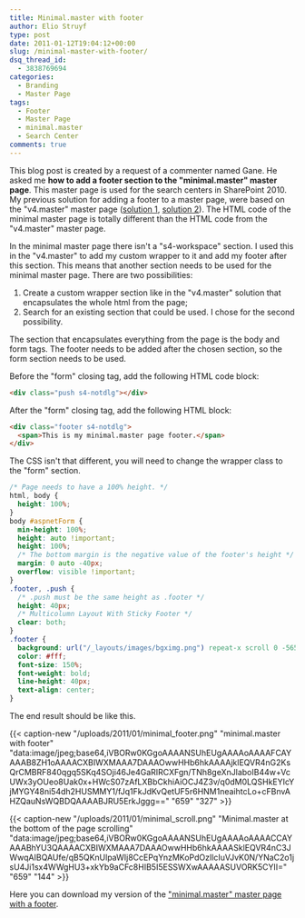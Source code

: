 ```yaml
---
title: Minimal.master with footer
author: Elio Struyf
type: post
date: 2011-01-12T19:04:12+00:00
slug: /minimal-master-with-footer/
dsq_thread_id:
  - 3838769694
categories:
  - Branding
  - Master Page
tags:
  - Footer
  - Master Page
  - minimal.master
  - Search Center
comments: true
---
```


This blog post is created by a request of a commenter named Gane. He asked me **how to add  a footer section to the "minimal.master" master page**. This master page is used for the search centers in SharePoint 2010.
My previous solution for adding a footer to a master page, were based on the "v4.master" master page ([solution 1](https://www.eliostruyf.com/v4-master-with-sticky-footer-and-docked-ribbon/), [solution 2](https://www.eliostruyf.com/v4-master-sticky-footer-with-undocked-ribbon/)). The HTML code of the minimal master page is totally different than the HTML code from the "v4.master" master page.

In the minimal master page there isn't a "s4-workspace" section. I used this in the "v4.master" to add my custom wrapper to it and add my footer after this section. This means that another section needs to be used for the minimal master page. There are two possibilities:

1.  Create a custom wrapper section like in the "v4.master" solution that encapsulates the whole html from the page;
2.  Search for an existing section that could be used.
I chose for the second possibility. 

The section that encapsulates everything from the page is the body and form tags. The footer needs to be added after the chosen section, so the form section needs to be used.

Before the "form" closing tag, add the following HTML code block:

```html
<div class="push s4-notdlg"></div>
```

After the "form" closing tag, add the following HTML block:

```html
<div class="footer s4-notdlg">
  <span>This is my minimal.master page footer.</span>
</div>
```

The CSS isn't that different, you will need to change the wrapper class to the "form" section.

```css
/* Page needs to have a 100% height. */
html, body { 
  height: 100%;
}
body #aspnetForm { 
  min-height: 100%;
  height: auto !important;
  height: 100%;
  /* The bottom margin is the negative value of the footer's height */
  margin: 0 auto -40px;
  overflow: visible !important;
}
.footer, .push {
  /* .push must be the same height as .footer */ 
  height: 40px;
  /* Multicolumn Layout With Sticky Footer */
  clear: both;
}
.footer {
  background: url("/_layouts/images/bgximg.png") repeat-x scroll 0 -565px #21374C;
  color: #fff;
  font-size: 150%;
  font-weight: bold;
  line-height: 40px;
  text-align: center;
}
```

The end result should be like this.

{{< caption-new "/uploads/2011/01/minimal_footer.png" "minimal.master with footer"  "data:image/jpeg;base64,iVBORw0KGgoAAAANSUhEUgAAAAoAAAAFCAYAAAB8ZH1oAAAACXBIWXMAAA7DAAAOwwHHb6hkAAAAjklEQVR4nG2KsQrCMBRF840qgq5SKq4SOji46Je4GaRIRCXFgn/TNh8geXnJlaboIB44w+VcUWx3yOUeo8Uak0x+HWcS07zAfLXBbCkhiAiOCJ4Z3v/q0dM0LQSHkEYIcYjMYGY48ni54dh2HUSMMY1/fJq1FkJdKvQetUF5r6HNM1neaihtcLo+cFBnvAHZQauNsWQBDQAAAABJRU5ErkJggg==" "659" "327" >}}

{{< caption-new "/uploads/2011/01/minimal_scroll.png" "Minimal.master at the bottom of the page scrolling"  "data:image/jpeg;base64,iVBORw0KGgoAAAANSUhEUgAAAAoAAAACCAYAAABhYU3QAAAACXBIWXMAAA7DAAAOwwHHb6hkAAAASklEQVR4nC3JWwqAIBQAUfe/qB5QKnUlpaWIj8CcEPqYnzMKoPdOzIlcIuVJvK0N/YNaC2o1jsU4Ji1sx4WWgHU3+xkYb9aCFc8HIB5I5ESSWXwAAAAASUVORK5CYII=" "659" "144" >}}

Here you can download my version of the ["minimal.master" master page with a footer](/uploads/2011/01/minimal_with_footer.master.txt).